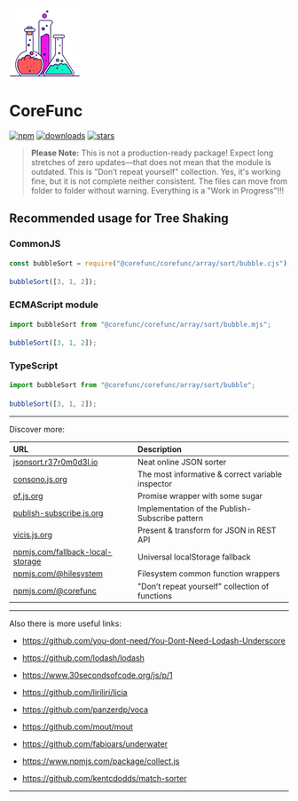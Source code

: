 ![CoreFunc](docs/img/logo_128.png?raw=true "CoreFunc")

# CoreFunc

[![npm](https://badgen.net/npm/v/@corefunc/corefunc?&icon=npm&label=npm&color=DD3636)](https://www.npmjs.com/package/@corefunc/corefunc)
[![downloads](https://badgen.net/npm/dt/@corefunc/corefunc?&icon=terminal&label=downloads&color=009688)](https://github.com/corefunc/corefunc)
[![stars](https://badgen.net/github/stars/corefunc/corefunc?&icon=github&label=stars&color=ffcc33)](https://github.com/corefunc/corefunc)

> **Please Note:** This is not a production-ready package! Expect long stretches of zero updates—that does not mean that the module is outdated. This is "Don’t repeat yourself" collection. Yes, it's working fine, but it is not complete neither consistent. The files can move from folder to folder without warning. Everything is a "Work in Progress"!!!

## Recommended usage for Tree Shaking

### CommonJS

```javascript
const bubbleSort = require("@corefunc/corefunc/array/sort/bubble.cjs");

bubbleSort([3, 1, 2]);
```

### ECMAScript module

```javascript
import bubbleSort from "@corefunc/corefunc/array/sort/bubble.mjs";

bubbleSort([3, 1, 2]);
```

### TypeScript

```javascript
import bubbleSort from "@corefunc/corefunc/array/sort/bubble";

bubbleSort([3, 1, 2]);
```

---

Discover more:

| URL | Description |
|:---|:---|
| [jsonsort.r37r0m0d3l.io](https://r37r0m0d3l.github.io/json_sort) | Neat online JSON sorter |
| [consono.js.org](https://consono.js.org) | The most informative & correct variable inspector |
| [of.js.org](https://of.js.org) | Promise wrapper with some sugar |
| [publish-subscribe.js.org](https://publish-subscribe.js.org) | Implementation of the Publish-Subscribe pattern |
| [vicis.js.org](https://vicis.js.org) | Present & transform for JSON in REST API |
| [npmjs.com/fallback-local-storage](https://npmjs.com/package/fallback-local-storage) | Universal localStorage fallback |
| [npmjs.com/@hilesystem](https://npmjs.com/package/@hilesystem/local) | Filesystem common function wrappers |
| [npmjs.com/@corefunc](https://npmjs.com/package/@corefunc/corefunc) | "Don’t repeat yourself" collection of functions |

---

Also there is more useful links:

-   https://github.com/you-dont-need/You-Dont-Need-Lodash-Underscore

-   https://github.com/lodash/lodash

-   https://www.30secondsofcode.org/js/p/1

-   https://github.com/liriliri/licia

-   https://github.com/panzerdp/voca

-   https://github.com/mout/mout

-   https://github.com/fabioars/underwater

-   https://www.npmjs.com/package/collect.js

-   https://github.com/kentcdodds/match-sorter

---
